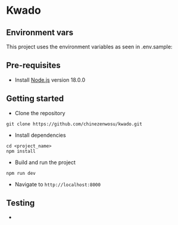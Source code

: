 # Kwado

## Environment vars
This project uses the environment variables as seen in .env.sample:

## Pre-requisites
- Install [Node.js](https://nodejs.org/en/) version 18.0.0

## Getting started
- Clone the repository
```
git clone https://github.com/chinezenwosu/kwado.git
```

- Install dependencies
```
cd <project_name>
npm install
```

- Build and run the project
```
npm run dev
```

- Navigate to `http://localhost:8000`

## Testing
-
